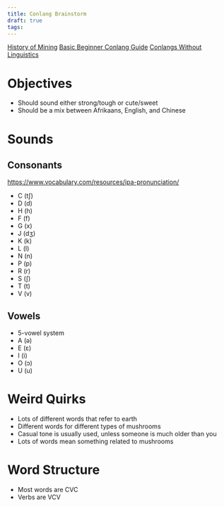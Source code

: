 ```yaml
---
title: Conlang Brainstorm
draft: true
tags:
---
```



[History of Mining](https://en.wikipedia.org/wiki/Mining)
[Basic Beginner Conlang Guide](https://www.youtube.com/watch?v=pdyfO5NCIlY)
[Conlangs Without Linguistics](https://www.youtube.com/watch?v=0usHDqGgQAk)
# Objectives
- Should sound either strong/tough or cute/sweet
- Should be a mix between Afrikaans, English, and Chinese

# Sounds
## Consonants
https://www.vocabulary.com/resources/ipa-pronunciation/
- C (tʃ)
- D (d)
- H (h)
- F (f)
- G (x)
- J (dʒ)
- K (k)
- L (l)
- N (n)
- P (p)
- R (r)
- S (ʃ)
- T (t)
- V (v)
## Vowels
- 5-vowel system
- A (ə)
- E (ɛ)
- I (i)
- O (ɔ)
- U (u)
# Weird Quirks
- Lots of different words that refer to earth
- Different words for different types of mushrooms
- Casual tone is usually used, unless someone is much older than you
- Lots of words mean something related to mushrooms
# Word Structure
- Most words are CVC
- Verbs are VCV